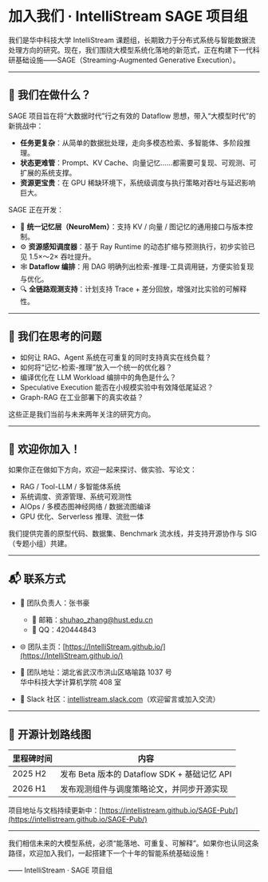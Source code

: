 # 加入我们 · IntelliStream SAGE 项目组

我们是华中科技大学 IntelliStream 课题组，长期致力于分布式系统与智能数据流处理方向的研究。现在，我们围绕大模型系统化落地的新范式，正在构建下一代科研基础设施——SAGE（Streaming-Augmented Generative Execution）。

---

## 🌟 我们在做什么？

SAGE 项目旨在将“大数据时代”行之有效的 Dataflow 思想，带入“大模型时代”的新挑战中：

- **任务更复杂**：从简单的数据批处理，走向多模态检索、多智能体、多阶段推理。
- **状态更难管**：Prompt、KV Cache、向量记忆……都需要可复现、可观测、可扩展的系统支撑。
- **资源更宝贵**：在 GPU 稀缺环境下，系统级调度与执行策略对吞吐与延迟影响巨大。

SAGE 正在开发：

- 🧠 **统一记忆层（NeuroMem）**：支持 KV / 向量 / 图记忆的通用接口与版本控制。
- ⚙️ **资源感知调度器**：基于 Ray Runtime 的动态扩缩与预测执行，初步实验已见 1.5×～2× 吞吐提升。
- 🕸️ **Dataflow 编排**：用 DAG 明确列出检索-推理-工具调用链，方便实验复现与优化。
- 🔍 **全链路观测支持**：计划支持 Trace + 差分回放，增强对比实验的可解释性。

---

## 🔬 我们在思考的问题

- 如何让 RAG、Agent 系统在可重复的同时支持真实在线负载？
- 如何将“记忆-检索-推理”放入一个统一的优化器？
- 编译优化在 LLM Workload 编排中的角色是什么？
- Speculative Execution 能否在小规模实验中有效降低尾延迟？
- Graph-RAG 在工业部署下的真实收益？

这些正是我们当前与未来两年关注的研究方向。

---

## 🤝 欢迎你加入！

如果你正在做如下方向，欢迎一起来探讨、做实验、写论文：

- RAG / Tool-LLM / 多智能体系统
- 系统调度、资源管理、系统可观测性
- AIOps / 多模态图神经网络 / 数据流图编译
- GPU 优化、Serverless 推理、流批一体

我们提供完善的原型代码、数据集、Benchmark 流水线，并支持开源协作与 SIG（专题小组）共建。

---

## 📬 联系方式

- 👤 团队负责人：张书豪  
  
    - 📧 邮箱：shuhao_zhang@hust.edu.cn  
    - 💬 QQ：420444843  

- 🌐 团队主页：[https://IntelliStream.github.io/](https://IntelliStream.github.io/)
- 💼 团队地址：湖北省武汉市洪山区珞喻路 1037 号  
  华中科技大学计算机学院 408 室  
- 💬 Slack 社区：[intellistream.slack.com](https://intellistream.slack.com)（欢迎留言或加入交流）

---

## 📌 开源计划路线图

| 里程碑时间 | 内容 |
|------------|------|
| 2025 H2    | 发布 Beta 版本的 Dataflow SDK + 基础记忆 API |
| 2026 H1    | 发布观测组件与调度策略论文，并同步开源实现 |

项目地址与文档持续更新中：[https://intellistream.github.io/SAGE-Pub/](https://intellistream.github.io/SAGE-Pub/)

---

我们相信未来的大模型系统，必须“能落地、可重复、可解释”。如果你也认同这条路径，欢迎加入我们，一起搭建下一个十年的智能系统基础设施！

—— IntelliStream · SAGE 项目组
